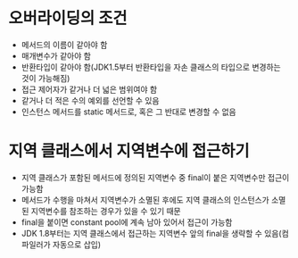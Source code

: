 # 오버라이딩의 조건
* 메서드의 이름이 같아야 함
* 매개변수가 같아야 함
* 반환타입이 같아야 함(JDK1.5부터 반환타입을 자손 클래스의 타입으로 변경하는 것이 가능해짐)
* 접근 제어자가 같거나 더 넓은 범위여야 함
* 같거나 더 적은 수의 예외를 선언할 수 있음
* 인스턴스 메서드를 static 메서드로, 혹은 그 반대로 변경할 수 없음

# 지역 클래스에서 지역변수에 접근하기
* 지역 클래스가 포함된 메서드에 정의된 지역변수 중 final이 붙은 지역변수만 접근이 가능함
* 메서드가 수행을 마쳐서 지역변수가 소멸된 후에도 지역 클래스의 인스턴스가 소멸된 지역변수를 참조하는 경우가 있을 수 있기 때문
* final을 붙이면 constant pool에 계속 남아 있어서 접근이 가능함
* JDK 1.8부터는 지역 클래스에서 접근하는 지역변수 앞의 final을 생략할 수 있음(컴파일러가 자동으로 삽입)
